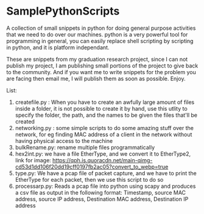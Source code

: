 SamplePythonScripts
===================

A collection of small snippets in python for doing general purpose activities that we need to do over our machines. python is a very powerful tool for programming in general, you can easily replace shell scripting by scripting in python, and it is platform independant.

These are snippets from my graduation research project, since I can not publish my project, I am publishing small portions of the project to give back to the community. And if you want me to write snippets for the problem you are facing then email me, I will publish them as soon as possible.  Enjoy.

List:

1. createfile.py : When you have to create an awfully large amount of files inside a folder, it is not possible to create it by hand, use this utlity to specify the folder, the path, and the names to be given the files that'll be created
2. networking.py  : some simple scripts to do some amazing stuff over the network, for eg finding MAC address of a client in the network without having physical access to the machine
3. bulkRename.py: rename multiple files programmatically
4. hex2int.py: we have a file EtherType, and we convert it to EtherType2, link for image: https://qph.is.quoracdn.net/main-qimg-cd53d1dd106f20dd19cff0197fb2ac05?convert_to_webp=true
5. type.py: We have a pcap file of packet capture, and we have to print the EtherType for each packet, then we use this script to do so
6. processarp.py: Reads a pcap file into python using scapy and produces a csv file as output in the following format: Timestamp, source MAC address, source IP address, Destination MAC address, Destination IP address

